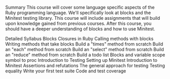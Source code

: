 Summary
This course will cover some language specific aspects of the Ruby programming language. We'll specifically look at blocks and the Minitest testing library. This course will include assignments that will build upon knowledge gained from previous courses. After this course, you should have a deeper understanding of blocks and how to use Minitest.

Detailed Syllabus
Blocks
Closures in Ruby
Calling methods with blocks
Writing methods that take blocks
Build a "times" method from scratch
Build an "each" method from scratch
Build an "select" method from scratch
Build an "reduce" method from scratch
Build a todo list
Blocks and variable scope
symbol to proc
Introduction to Testing
Setting up Minitest
Introduction to Minitest
Assertions and refutations
The general approach for testing
Testing equality
Write your first test suite
Code and test coverage
